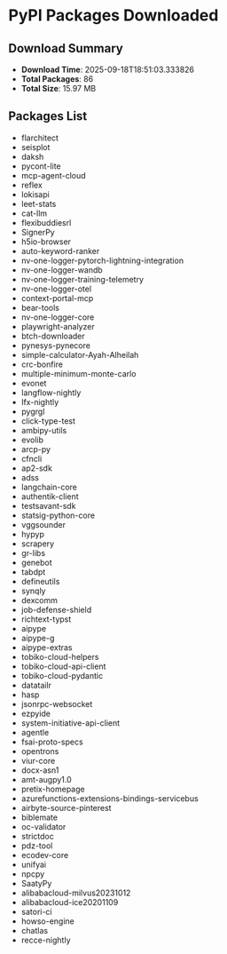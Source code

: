 # PyPI Packages Downloaded

## Download Summary
- **Download Time**: 2025-09-18T18:51:03.333826
- **Total Packages**: 86
- **Total Size**: 15.97 MB

## Packages List
- flarchitect
- seisplot
- daksh
- pycont-lite
- mcp-agent-cloud
- reflex
- lokisapi
- leet-stats
- cat-llm
- flexibuddiesrl
- SignerPy
- h5io-browser
- auto-keyword-ranker
- nv-one-logger-pytorch-lightning-integration
- nv-one-logger-wandb
- nv-one-logger-training-telemetry
- nv-one-logger-otel
- context-portal-mcp
- bear-tools
- nv-one-logger-core
- playwright-analyzer
- btch-downloader
- pynesys-pynecore
- simple-calculator-Ayah-Alheilah
- crc-bonfire
- multiple-minimum-monte-carlo
- evonet
- langflow-nightly
- lfx-nightly
- pygrgl
- click-type-test
- ambipy-utils
- evolib
- arcp-py
- cfncli
- ap2-sdk
- adss
- langchain-core
- authentik-client
- testsavant-sdk
- statsig-python-core
- vggsounder
- hypyp
- scrapery
- gr-libs
- genebot
- tabdpt
- defineutils
- synqly
- dexcomm
- job-defense-shield
- richtext-typst
- aipype
- aipype-g
- aipype-extras
- tobiko-cloud-helpers
- tobiko-cloud-api-client
- tobiko-cloud-pydantic
- datatailr
- hasp
- jsonrpc-websocket
- ezpyide
- system-initiative-api-client
- agentle
- fsai-proto-specs
- opentrons
- viur-core
- docx-asn1
- amt-augpy1.0
- pretix-homepage
- azurefunctions-extensions-bindings-servicebus
- airbyte-source-pinterest
- biblemate
- oc-validator
- strictdoc
- pdz-tool
- ecodev-core
- unifyai
- npcpy
- SaatyPy
- alibabacloud-milvus20231012
- alibabacloud-ice20201109
- satori-ci
- howso-engine
- chatlas
- recce-nightly
